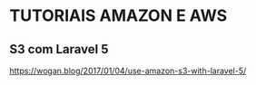 # TUTORIAIS AMAZON E AWS

## S3 com Laravel 5
https://wogan.blog/2017/01/04/use-amazon-s3-with-laravel-5/
